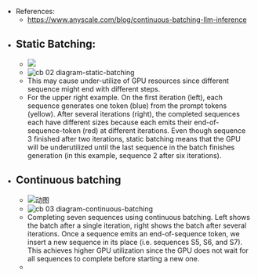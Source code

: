- References:
	- https://www.anyscale.com/blog/continuous-batching-llm-inference
- ## Static Batching:
	- ![](https://miro.medium.com/v2/resize:fit:960/1*sAiIlEHKRXDj4Jgc97Tsuw.gif)
	- ![cb 02 diagram-static-batching](https://images.ctfassets.net/xjan103pcp94/1LJioEsEdQQpDCxYNWirU6/82b9fbfc5b78b10c1d4508b60e72fdcf/cb_02_diagram-static-batching.png)
	- This may cause under-utilize of GPU resources since different sequence might end with different steps.
	- For the upper right example. On the first iteration (left), each sequence generates one token (blue) from the prompt tokens (yellow). After several iterations (right), the completed sequences each have different sizes because each emits their end-of-sequence-token (red) at different iterations. Even though sequence 3 finished after two iterations, static batching means that the GPU will be underutilized until the last sequence in the batch finishes generation (in this example, sequence 2 after six iterations).
- ## Continuous batching [](https://www.anyscale.com/blog/continuous-batching-llm-inference#continuous-batching)
	- ![动图](https://pic3.zhimg.com/v2-8092ac7d9ffc1eea2d2782d9a946b79e_b.webp)
	- ![cb 03 diagram-continuous-batching](https://images.ctfassets.net/xjan103pcp94/744TAv4dJIQqeHcEaz5lko/b823cc2d92bbb0d82eb252901e1dce6d/cb_03_diagram-continuous-batching.png)
	- Completing seven sequences using continuous batching. Left shows the batch after a single iteration, right shows the batch after several iterations. Once a sequence emits an end-of-sequence token, we insert a new sequence in its place (i.e. sequences S5, S6, and S7). This achieves higher GPU utilization since the GPU does not wait for all sequences to complete before starting a new one.
	-